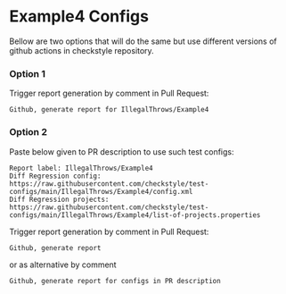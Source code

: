 # Example4 Configs

Bellow are two options that will do the same but use different versions
of github actions in checkstyle repository.


### Option 1
Trigger report generation by comment in Pull Request:
```
Github, generate report for IllegalThrows/Example4
```

### Option 2

Paste below given to PR description to use such test configs:
```
Report label: IllegalThrows/Example4
Diff Regression config: https://raw.githubusercontent.com/checkstyle/test-configs/main/IllegalThrows/Example4/config.xml
Diff Regression projects: https://raw.githubusercontent.com/checkstyle/test-configs/main/IllegalThrows/Example4/list-of-projects.properties
```

Trigger report generation by comment in Pull Request:
```
Github, generate report
```
or as alternative by comment
```
Github, generate report for configs in PR description
```
